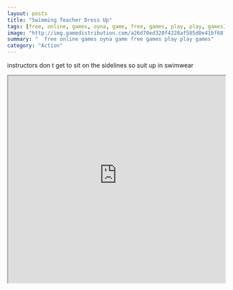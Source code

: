 ```yaml
---
layout: posts
title: "Swimming Teacher Dress Up"
tags: [free, online, games, oyna, game, free, games, play, play, games]
image: "http://img.gamedistribution.com/a26d70ed320f4228af585d0e41bf68fa.jpg"
summary: "  free online games oyna game free games play play games"
category: "Action"
---
```


instructors don t get to sit on the sidelines so suit up in swimwear

<iframe width="100%" height="480px;" src="http://flash.gamedistribution.com?game=a26d70ed320f4228af585d0e41bf68fa"></iframe>